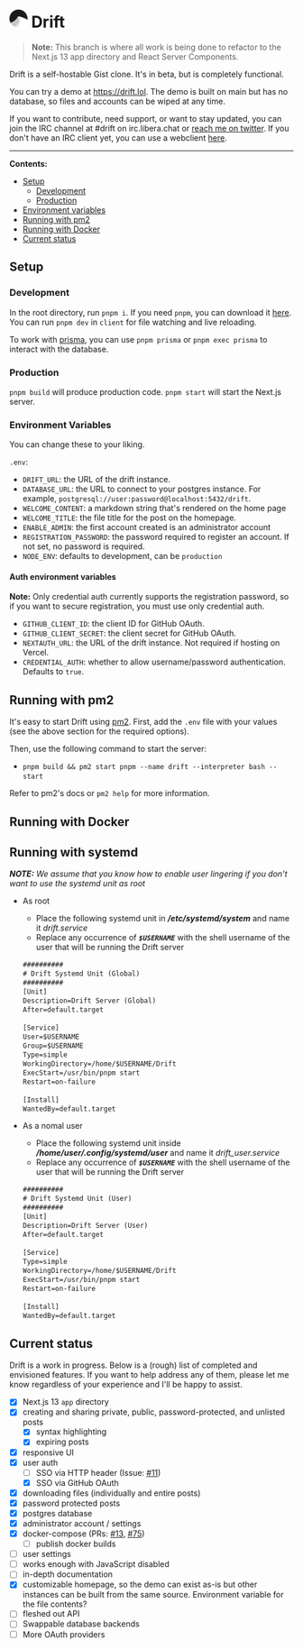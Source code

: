# <img src="src/public/assets/logo.png" height="32px" alt="" /> Drift

> **Note:** This branch is where all work is being done to refactor to the Next.js 13 app directory and React Server Components.

Drift is a self-hostable Gist clone. It's in beta, but is completely functional.

You can try a demo at https://drift.lol. The demo is built on main but has no database, so files and accounts can be wiped at any time.

If you want to contribute, need support, or want to stay updated, you can join the IRC channel at #drift on irc.libera.chat or [reach me on twitter](https://twitter.com/Max_Leiter). If you don't have an IRC client yet, you can use a webclient [here](https://demo.thelounge.chat/#/connect?join=%23drift&nick=drift-user&realname=Drift%20User).

<hr />

**Contents:**

- [Setup](#setup)
  - [Development](#development)
  - [Production](#production)
- [Environment variables](#environment-variables)
- [Running with pm2](#running-with-pm2)
- [Running with Docker](#running-with-docker)
- [Current status](#current-status)

## Setup

### Development

In the root directory, run `pnpm i`. If you need `pnpm`, you can download it [here](https://pnpm.io/installation).
You can run `pnpm dev` in `client` for file watching and live reloading.

To work with [prisma](prisma.io/), you can use `pnpm prisma` or `pnpm exec prisma` to interact with the database.

### Production

`pnpm build` will produce production code. `pnpm start` will start the Next.js server.

### Environment Variables

You can change these to your liking.

`.env`:

- `DRIFT_URL`: the URL of the drift instance.
- `DATABASE_URL`: the URL to connect to your postgres instance. For example, `postgresql://user:password@localhost:5432/drift`.
- `WELCOME_CONTENT`: a markdown string that's rendered on the home page
- `WELCOME_TITLE`: the file title for the post on the homepage.
- `ENABLE_ADMIN`: the first account created is an administrator account
- `REGISTRATION_PASSWORD`: the password required to register an account. If not set, no password is required.
- `NODE_ENV`: defaults to development, can be `production`

#### Auth environment variables
**Note:** Only credential auth currently supports the registration password, so if you want to secure registration, you must use only credential auth.

- `GITHUB_CLIENT_ID`: the client ID for GitHub OAuth.
- `GITHUB_CLIENT_SECRET`: the client secret for GitHub OAuth.
- `NEXTAUTH_URL`: the URL of the drift instance. Not required if hosting on Vercel.
- `CREDENTIAL_AUTH`: whether to allow username/password authentication. Defaults to `true`.

## Running with pm2

It's easy to start Drift using [pm2](https://pm2.keymetrics.io/).
First, add the `.env` file with your values (see the above section for the required options).

Then, use the following command to start the server:

- `pnpm build && pm2 start pnpm --name drift --interpreter bash -- start`

Refer to pm2's docs or `pm2 help` for more information.

## Running with Docker

## Running with systemd

_**NOTE:** We assume that you know how to enable user lingering if you don't want to use the systemd unit as root_

- As root
  - Place the following systemd unit in ___/etc/systemd/system___ and name it _drift.service_
  - Replace any occurrence of ___`$USERNAME`___ with the shell username of the user that will be running the Drift server

  ```
  ##########
  # Drift Systemd Unit (Global)
  ##########
  [Unit]
  Description=Drift Server (Global)
  After=default.target
  
  [Service]
  User=$USERNAME
  Group=$USERNAME
  Type=simple
  WorkingDirectory=/home/$USERNAME/Drift
  ExecStart=/usr/bin/pnpm start
  Restart=on-failure
  
  [Install]
  WantedBy=default.target
  ```
- As a nomal user
  - Place the following systemd unit inside ___/home/user/.config/systemd/user___ and name it _drift_user.service_
  - Replace any occurrence of ___`$USERNAME`___ with the shell username of the user that will be running the Drift server

  ```
  ##########
  # Drift Systemd Unit (User)
  ##########
  [Unit]
  Description=Drift Server (User)
  After=default.target
  
  [Service]
  Type=simple
  WorkingDirectory=/home/$USERNAME/Drift
  ExecStart=/usr/bin/pnpm start
  Restart=on-failure
  
  [Install]
  WantedBy=default.target
  ```
  
## Current status

Drift is a work in progress. Below is a (rough) list of completed and envisioned features. If you want to help address any of them, please let me know regardless of your experience and I'll be happy to assist.

- [x] Next.js 13 `app` directory
- [x] creating and sharing private, public, password-protected, and unlisted posts
  - [x] syntax highlighting
  - [x] expiring posts
- [x] responsive UI
- [x] user auth
  - [ ] SSO via HTTP header (Issue: [#11](https://github.com/MaxLeiter/Drift/issues/11))
  - [x] SSO via GitHub OAuth
- [x] downloading files (individually and entire posts)
- [x] password protected posts
- [x] postgres database
- [x] administrator account / settings
- [x] docker-compose (PRs: [#13](https://github.com/MaxLeiter/Drift/pull/13), [#75](https://github.com/MaxLeiter/Drift/pull/75))
  - [ ] publish docker builds
- [ ] user settings
- [ ] works enough with JavaScript disabled
- [ ] in-depth documentation
- [x] customizable homepage, so the demo can exist as-is but other instances can be built from the same source. Environment variable for the file contents?
- [ ] fleshed out API
- [ ] Swappable database backends
- [ ] More OAuth providers
